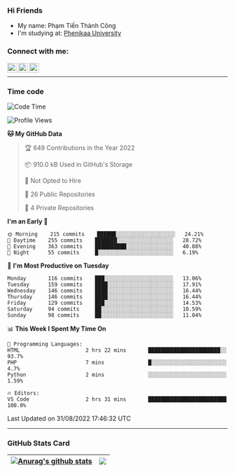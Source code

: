 ### Hi Friends

- My name: Phạm Tiến Thành Công
- I'm studying at: [Phenikaa University]


### Connect with me:
[<img align="left" alt="PhamTienThanhCong | Facebook" width="22px" src="https://upload.wikimedia.org/wikipedia/commons/thumb/1/16/Facebook-icon-1.png/640px-Facebook-icon-1.png" />][facebook]
[<img align="left" alt="PhamTienThanhCong | Zalo" width="22px" src="https://www.anphatpc.com.vn/template/anphat_2020v2/images/icon-zalo.jpg" />][zalo]
[<img align="left" alt="PhamTienThanhCong | LinkedIn" width="22px" src="https://cdn3.iconfinder.com/data/icons/inficons/512/linkedin.png" />][linkedin]

<br />

---

### Time code

<!--START_SECTION:waka-->
![Code Time](http://img.shields.io/badge/Code%20Time-539%20hrs%2038%20mins-blue)

![Profile Views](http://img.shields.io/badge/Profile%20Views-6-blue)

**🐱 My GitHub Data** 

> 🏆 649 Contributions in the Year 2022
 > 
> 📦 910.0 kB Used in GitHub's Storage 
 > 
> 🚫 Not Opted to Hire
 > 
> 📜 26 Public Repositories 
 > 
> 🔑 4 Private Repositories  
 > 
**I'm an Early 🐤** 

```text
🌞 Morning    215 commits    ██████░░░░░░░░░░░░░░░░░░░   24.21% 
🌆 Daytime    255 commits    ███████░░░░░░░░░░░░░░░░░░   28.72% 
🌃 Evening    363 commits    ██████████░░░░░░░░░░░░░░░   40.88% 
🌙 Night      55 commits     █░░░░░░░░░░░░░░░░░░░░░░░░   6.19%

```
📅 **I'm Most Productive on Tuesday** 

```text
Monday       116 commits    ███░░░░░░░░░░░░░░░░░░░░░░   13.06% 
Tuesday      159 commits    ████░░░░░░░░░░░░░░░░░░░░░   17.91% 
Wednesday    146 commits    ████░░░░░░░░░░░░░░░░░░░░░   16.44% 
Thursday     146 commits    ████░░░░░░░░░░░░░░░░░░░░░   16.44% 
Friday       129 commits    ███░░░░░░░░░░░░░░░░░░░░░░   14.53% 
Saturday     94 commits     ██░░░░░░░░░░░░░░░░░░░░░░░   10.59% 
Sunday       98 commits     ██░░░░░░░░░░░░░░░░░░░░░░░   11.04%

```


📊 **This Week I Spent My Time On** 

```text
💬 Programming Languages: 
HTML                     2 hrs 22 mins       ███████████████████████░░   93.7% 
PHP                      7 mins              █░░░░░░░░░░░░░░░░░░░░░░░░   4.7% 
Python                   2 mins              ░░░░░░░░░░░░░░░░░░░░░░░░░   1.59%

🔥 Editors: 
VS Code                  2 hrs 31 mins       █████████████████████████   100.0%

```


 Last Updated on 31/08/2022 17:46:32 UTC
<!--END_SECTION:waka-->

---

### GitHub Stats Card

| <a href="https://github.com/phamtienthanhcong"><img align="center" src="https://github-readme-stats.vercel.app/api?username=PhamTienThanhCong&show_icons=true&include_all_commits=true&theme=buefy&hide_border=true&theme=ocean_dark" alt="Anurag's github stats" /></a> | <a href="https://github.com/phamtienthanhcong"><img align="center" src="https://github-readme-stats.vercel.app/api/top-langs/?username=PhamTienThanhCong&layout=compact&theme=buefy&hide_border=true&theme=ocean_dark" /></a> |
| ------------- | ------------- |

[Phenikaa University]: https://phenikaa-uni.edu.vn/vi
[facebook]: https://www.facebook.com/phamtienthanhcong
[linkedin]: https://linkedin.com/in/phamtienthanhcong
[zalo]: https://zalo.me/0396396332
[tiktok]: https://www.tiktok.com/@phamtienthanhcong
[web]: https://github.com/PhamTienThanhCong/web_dev
[min project]: https://github.com/PhamTienThanhCong/Project-Of-Web
[c and cpp]: https://github.com/PhamTienThanhCong/Code_C_and_Cpro
[python]: https://github.com/PhamTienThanhCong/Python_beginer
